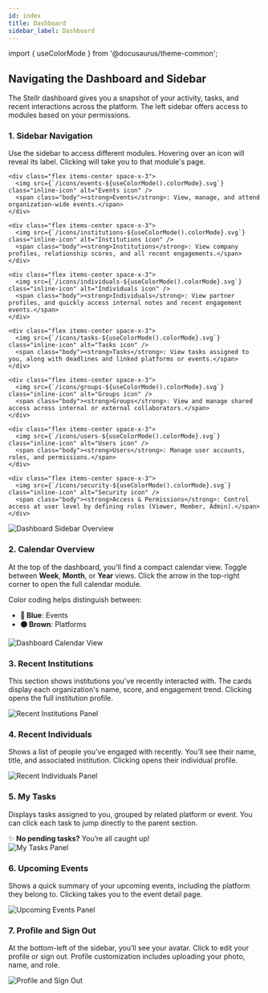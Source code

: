 ```yaml
---
id: index
title: Dashboard
sidebar_label: Dashboard
---
```


import { useColorMode } from '@docusaurus/theme-common';

<div class="p-6 bg-white rounded-lg shadow-sm space-y-6">

  <h2 class="h2 text-accent-secondary">Navigating the Dashboard and Sidebar</h2>

  <p class="body text-gray-dark">
    The Stellr dashboard gives you a snapshot of your activity, tasks, and recent interactions across the platform. The left sidebar offers access to modules based on your permissions.
  </p>

  ### 1. Sidebar Navigation

  <p class="body">
    Use the sidebar to access different modules. Hovering over an icon will reveal its label. Clicking will take you to that module's page.
  </p>

  <div class="grid grid-cols-1 sm:grid-cols-2 gap-4 mt-4">

    <div class="flex items-center space-x-3">
      <img src={`/icons/events-${useColorMode().colorMode}.svg`} class="inline-icon" alt="Events icon" />
      <span class="body"><strong>Events</strong>: View, manage, and attend organization-wide events.</span>
    </div>

    <div class="flex items-center space-x-3">
      <img src={`/icons/institutions-${useColorMode().colorMode}.svg`} class="inline-icon" alt="Institutions icon" />
      <span class="body"><strong>Institutions</strong>: View company profiles, relationship scores, and all recent engagements.</span>
    </div>

    <div class="flex items-center space-x-3">
      <img src={`/icons/individuals-${useColorMode().colorMode}.svg`} class="inline-icon" alt="Individuals icon" />
      <span class="body"><strong>Individuals</strong>: View partner profiles, and quickly access internal notes and recent engagement events.</span>
    </div>

    <div class="flex items-center space-x-3">
      <img src={`/icons/tasks-${useColorMode().colorMode}.svg`} class="inline-icon" alt="Tasks icon" />
      <span class="body"><strong>Tasks</strong>: View tasks assigned to you, along with deadlines and linked platforms or events.</span>
    </div>

    <div class="flex items-center space-x-3">
      <img src={`/icons/groups-${useColorMode().colorMode}.svg`} class="inline-icon" alt="Groups icon" />
      <span class="body"><strong>Groups</strong>: View and manage shared access across internal or external collaborators.</span>
    </div>

    <div class="flex items-center space-x-3">
      <img src={`/icons/users-${useColorMode().colorMode}.svg`} class="inline-icon" alt="Users icon" />
      <span class="body"><strong>Users</strong>: Manage user accounts, roles, and permissions.</span>
    </div>

    <div class="flex items-center space-x-3">
      <img src={`/icons/security-${useColorMode().colorMode}.svg`} class="inline-icon" alt="Security icon" />
      <span class="body"><strong>Access & Permissions</strong>: Control access at user level by defining roles (Viewer, Member, Admin).</span>
    </div>
  </div>

  <div style={{ textAlign: 'center' }}>
    <img
      src="/img/dashboard-sidebar.png"
      alt="Dashboard Sidebar Overview"
      style={{
        borderRadius: '0.5rem',
        boxShadow: '0 0 10px rgba(0,0,0,0.05)',
        maxWidth: '100%',
        marginTop: '1rem'
      }}
    />
  </div>
  <!-- 📸 Screenshot: Sidebar with modules and hover labels -->

  ### 2. Calendar Overview

  <p class="body">
    At the top of the dashboard, you'll find a compact calendar view. Toggle between <strong>Week</strong>, <strong>Month</strong>, or <strong>Year</strong> views. Click the arrow in the top-right corner to open the full calendar module.
  </p>

  <p class="body">
    Color coding helps distinguish between:
  </p>

  <ul class="list-disc pl-6 body">
    <li><strong>🔵 Blue</strong>: Events</li>
    <li><strong>🟤 Brown</strong>: Platforms</li>
  </ul>

  <div style={{ textAlign: 'center' }}>
    <img
      src="/img/dashboard-calendar.png"
      alt="Dashboard Calendar View"
      style={{
        borderRadius: '0.5rem',
        boxShadow: '0 0 10px rgba(0,0,0,0.05)',
        maxWidth: '100%',
        marginTop: '1rem'
      }}
    />
  </div>

  ### 3. Recent Institutions

  <p class="body">
    This section shows institutions you've recently interacted with. The cards display each organization's name, score, and engagement trend. Clicking opens the full institution profile.
  </p>

  <div style={{ textAlign: 'center' }}>
    <img
      src="/img/dashboard-institutions.png"
      alt="Recent Institutions Panel"
      style={{
        borderRadius: '0.5rem',
        boxShadow: '0 0 10px rgba(0,0,0,0.05)',
        maxWidth: '100%',
        marginTop: '1rem'
      }}
    />
  </div>

  ### 4. Recent Individuals

  <p class="body">
    Shows a list of people you've engaged with recently. You’ll see their name, title, and associated institution. Clicking opens their individual profile.
  </p>

  <div style={{ textAlign: 'center' }}>
    <img
      src="/img/dashboard-individuals.png"
      alt="Recent Individuals Panel"
      style={{
        borderRadius: '0.5rem',
        boxShadow: '0 0 10px rgba(0,0,0,0.05)',
        maxWidth: '100%',
        marginTop: '1rem'
      }}
    />
  </div>

  ### 5. My Tasks

  <p class="body">
    Displays tasks assigned to you, grouped by related platform or event. You can click each task to jump directly to the parent section.
  </p>

  <div class="bg-gray-light p-4 rounded text-sm text-gray-dark mt-2">
    ✨ <strong>No pending tasks?</strong> You’re all caught up!
  </div>

  <div style={{ textAlign: 'center' }}>
    <img
      src="/img/dashboard-tasks.png"
      alt="My Tasks Panel"
      style={{
        borderRadius: '0.5rem',
        boxShadow: '0 0 10px rgba(0,0,0,0.05)',
        maxWidth: '100%',
        marginTop: '1rem'
      }}
    />
  </div>

  ### 6. Upcoming Events

  <p class="body">
    Shows a quick summary of your upcoming events, including the platform they belong to. Clicking takes you to the event detail page.
  </p>

  <div style={{ textAlign: 'center' }}>
    <img
      src="/img/dashboard-upcoming-events.png"
      alt="Upcoming Events Panel"
      style={{
        borderRadius: '0.5rem',
        boxShadow: '0 0 10px rgba(0,0,0,0.05)',
        maxWidth: '100%',
        marginTop: '1rem'
      }}
    />
  </div>

  ### 7. Profile and Sign Out

  <p class="body">
    At the bottom-left of the sidebar, you’ll see your avatar. Click to edit your profile or sign out. Profile customization includes uploading your photo, name, and role.
  </p>

  <div style={{ textAlign: 'center' }}>
    <img
      src="/img/dashboard-profile.png"
      alt="Profile and Sign Out"
      style={{
        borderRadius: '0.5rem',
        boxShadow: '0 0 10px rgba(0,0,0,0.05)',
        maxWidth: '100%',
        marginTop: '1rem'
      }}
    />
  </div>

</div>